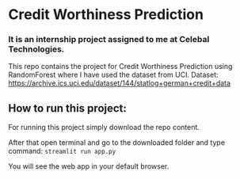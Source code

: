 # Credit Worthiness Prediction
### It is an internship project assigned to me at Celebal Technologies.

This repo contains the project for Credit Worthiness Prediction using RandomForest where I have used the dataset from UCI.
Dataset: https://archive.ics.uci.edu/dataset/144/statlog+german+credit+data

## How to run this project:
For running this project simply download the repo content.

After that open terminal and go to the downloaded folder and type command: ``` streamlit run app.py ```

You will see the web app in your default browser.
